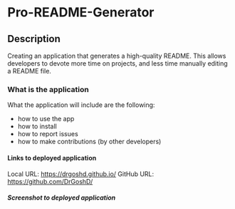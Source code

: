 # Pro-README-Generator

## Description
Creating an application that generates a high-quality README. This allows developers to devote more time on projects, and less time manually editing a README file.

### What is the application
What the application will include are the following:

- how to use the app
- how to install
- how to report issues
- how to make contributions (by other developers)

#### Links to deployed application

Local URL: https://drgoshd.github.io/ 
GitHub URL: https://github.com/DrGoshD/

##### Screenshot to deployed application
